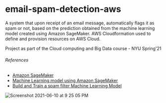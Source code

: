 # email-spam-detection-aws
A system that upon receipt of an email message, automatically flags it as spam or not, based on the prediction obtained from the machine learning model created using Amazon SageMaker. AWS Cloudformation used to define and provision resources on AWS Cloud. 

Project as part of the Cloud computing and Big Data course - NYU Spring'21 


###### References

- [Amazon SageMaker](https://aws.amazon.com/sagemaker)
- [Machine Learning model using Amazon SageMaker](https://aws.amazon.com/getting-started/hands-on/build-train-deploy-machine-learning-model-sagemaker/)
- [Build and Train a spam filter Machine Learning Model](https://github.com/aws-samples/reinvent2018-srv404-lambda-sagemaker/blob/master/training/README.md)



![Screenshot 2021-06-10 at 9 25 05 PM](https://user-images.githubusercontent.com/26367904/121617288-36ddd900-ca82-11eb-9218-552b2ef4d810.png)
